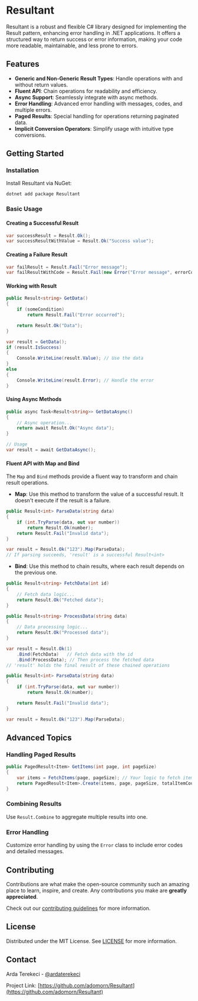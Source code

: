 
# Resultant

Resultant is a robust and flexible C# library designed for implementing the Result pattern, enhancing error handling in .NET applications. It offers a structured way to return success or error information, making your code more readable, maintainable, and less prone to errors.

## Features

- **Generic and Non-Generic Result Types**: Handle operations with and without return values.
- **Fluent API**: Chain operations for readability and efficiency.
- **Async Support**: Seamlessly integrate with async methods.
- **Error Handling**: Advanced error handling with messages, codes, and multiple errors.
- **Paged Results**: Special handling for operations returning paginated data.
- **Implicit Conversion Operators**: Simplify usage with intuitive type conversions.

## Getting Started

### Installation

Install Resultant via NuGet:

```shell
dotnet add package Resultant
```

### Basic Usage

#### Creating a Successful Result

```csharp
var successResult = Result.Ok();
var successResultWithValue = Result.Ok("Success value");
```

#### Creating a Failure Result

```csharp
var failResult = Result.Fail("Error message");
var failResultWithCode = Result.Fail(new Error("Error message", errorCode));
```

#### Working with Result

```csharp
public Result<string> GetData()
{
    if (someCondition)
        return Result.Fail("Error occurred");

    return Result.Ok("Data");
}

var result = GetData();
if (result.IsSuccess)
{
    Console.WriteLine(result.Value); // Use the data
}
else
{
    Console.WriteLine(result.Error); // Handle the error
}
```

#### Using Async Methods

```csharp
public async Task<Result<string>> GetDataAsync()
{
    // Async operation...
    return await Result.Ok("Async data");
}

// Usage
var result = await GetDataAsync();
```


#### Fluent API with Map and Bind

The `Map` and `Bind` methods provide a fluent way to transform and chain result operations.

- **Map**: Use this method to transform the value of a successful result. It doesn't execute if the result is a failure.

```csharp
public Result<int> ParseData(string data)
{
    if (int.TryParse(data, out var number))
        return Result.Ok(number);
    return Result.Fail("Invalid data");
}

var result = Result.Ok("123").Map(ParseData);
// If parsing succeeds, 'result' is a successful Result<int>
```

- **Bind**: Use this method to chain results, where each result depends on the previous one.

```csharp
public Result<string> FetchData(int id)
{
    // Fetch data logic...
    return Result.Ok("Fetched data");
}

public Result<string> ProcessData(string data)
{
    // Data processing logic...
    return Result.Ok("Processed data");
}

var result = Result.Ok(1)
    .Bind(FetchData)   // Fetch data with the id
    .Bind(ProcessData); // Then process the fetched data
// 'result' holds the final result of these chained operations
```


```csharp
public Result<int> ParseData(string data)
{
    if (int.TryParse(data, out var number))
        return Result.Ok(number);

    return Result.Fail("Invalid data");
}

var result = Result.Ok("123").Map(ParseData);
```

## Advanced Topics

### Handling Paged Results

```csharp
public PagedResult<Item> GetItems(int page, int pageSize)
{
    var items = FetchItems(page, pageSize); // Your logic to fetch items
    return PagedResult<Item>.Create(items, page, pageSize, totalItemCount);
}
```

### Combining Results

Use `Result.Combine` to aggregate multiple results into one.

### Error Handling

Customize error handling by using the `Error` class to include error codes and detailed messages.

## Contributing

Contributions are what make the open-source community such an amazing place to learn, inspire, and create. Any contributions you make are **greatly appreciated**.

Check out our [contributing guidelines](https://github.com/adomorn/Resultant/blob/master/CONTRIBUTING.md) for more information.

## License

Distributed under the MIT License. See [LICENSE](https://github.com/adomorn/Resultant/blob/master/LICENSE.md) for more information.

## Contact

Arda Terekeci - [@ardaterekeci](https://www.linkedin.com/in/ardaterekeci/)

Project Link: [https://github.com/adomorn/Resultant](https://github.com/adomorn/Resultant)
